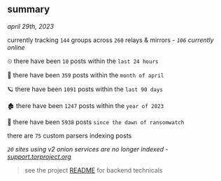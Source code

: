 
## summary
_april 29th, 2023_

currently tracking `144` groups across `260` relays & mirrors - _`106` currently online_

⏲ there have been `10` posts within the `last 24 hours`

🦈 there have been `359` posts within the `month of april`

🪐 there have been `1091` posts within the `last 90 days`

🏚 there have been `1247` posts within the `year of 2023`

🦕 there have been `5938` posts `since the dawn of ransomwatch`

there are `75` custom parsers indexing posts

_`20` sites using v2 onion services are no longer indexed - [support.torproject.org](https://support.torproject.org/onionservices/v2-deprecation/)_

> see the project [README](https://github.com/joshhighet/ransomwatch#ransomwatch--) for backend technicals
